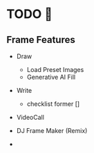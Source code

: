 # TODO 🚧

## Frame Features
- Draw
    - Load Preset Images
    - Generative AI Fill
- Write
    - checklist former []
    
- VideoCall
- DJ Frame Maker (Remix)
- 